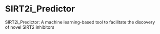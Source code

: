 # SIRT2i_Predictor
SIRT2i_Predictor: A machine learning-based tool to facilitate the discovery of novel SIRT2 inhibitors

